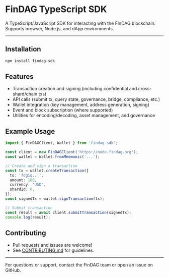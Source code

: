 # FinDAG TypeScript SDK

A TypeScript/JavaScript SDK for interacting with the FinDAG blockchain. Supports browser, Node.js, and dApp environments.

---

## Installation
```sh
npm install findag-sdk
```

## Features
- Transaction creation and signing (including confidential and cross-shard/chain txs)
- API calls (submit tx, query state, governance, bridge, compliance, etc.)
- Wallet integration (key management, address generation, signing)
- Event and block subscription (where supported)
- Utilities for encoding/decoding, asset management, and governance

## Example Usage
```typescript
import { FinDAGClient, Wallet } from 'findag-sdk';

const client = new FinDAGClient('https://node.findag.org');
const wallet = Wallet.fromMnemonic('...');

// Create and sign a transaction
const tx = wallet.createTransaction({
  to: 'fdg1q...',
  amount: 100,
  currency: 'USD',
  shardId: 0,
});
const signedTx = wallet.signTransaction(tx);

// Submit transaction
const result = await client.submitTransaction(signedTx);
console.log(result);
```

## Contributing
- Pull requests and issues are welcome!
- See [CONTRIBUTING.md](./CONTRIBUTING.md) for guidelines.

---

For questions or support, contact the FinDAG team or open an issue on GitHub. 